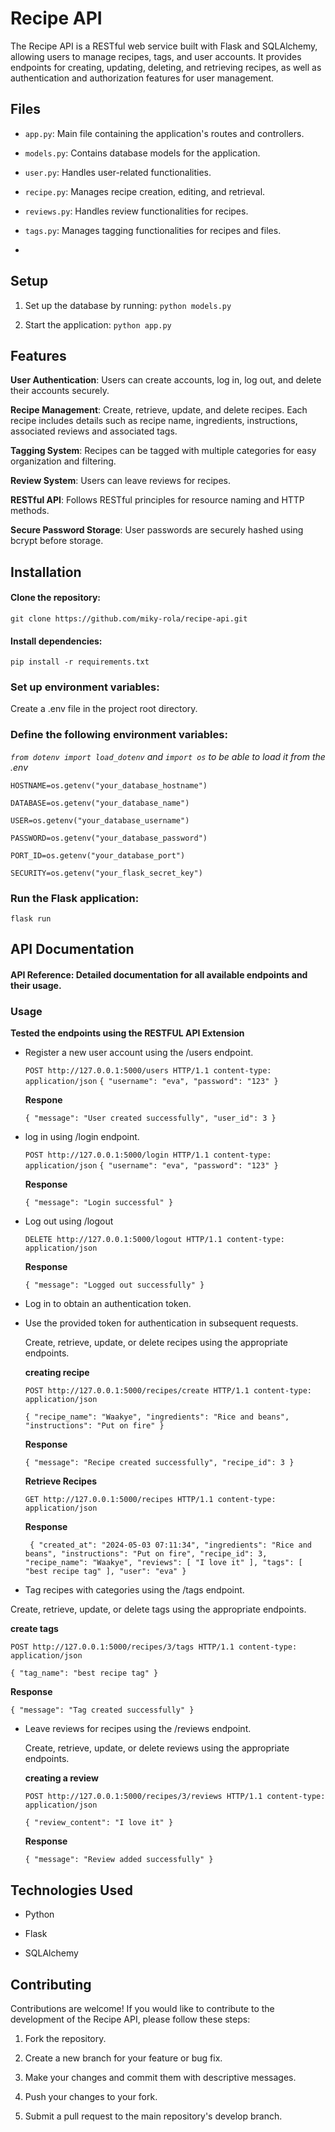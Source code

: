# Recipe API

The Recipe API is a RESTful web service built with Flask and SQLAlchemy, allowing users to manage recipes, tags, and user accounts. It provides endpoints for creating, updating, deleting, and retrieving recipes, as well as authentication and authorization features for user management.

## Files
- `app.py`: Main file containing the application's routes and controllers.
  
- `models.py`: Contains database models for the application.
  
- `user.py`: Handles user-related functionalities.
  
- `recipe.py`: Manages recipe creation, editing, and retrieval.
  
- `reviews.py`: Handles review functionalities for recipes.
  
- `tags.py`: Manages tagging functionalities for recipes and files.
- 
## Setup

1. Set up the database by running: `python models.py`
   
2. Start the application: `python app.py`
  
## Features

**User Authentication**: Users can create accounts, log in, log out, and delete their accounts securely.

**Recipe Management**: Create, retrieve, update, and delete recipes. Each recipe includes details such as recipe name, ingredients, instructions, associated reviews and associated tags.

**Tagging System**: Recipes can be tagged with multiple categories for easy organization and filtering.

**Review System**: Users can leave reviews for recipes.

**RESTful API**: Follows RESTful principles for resource naming and HTTP methods.

**Secure Password Storage**: User passwords are securely hashed using bcrypt before storage.

## Installation

#### Clone the repository:

`git clone https://github.com/miky-rola/recipe-api.git`


#### Install dependencies:

`pip install -r requirements.txt`


### Set up environment variables:

Create a .env file in the project root directory.


### Define the following environment variables:

*`from dotenv import load_dotenv` and `import os` to be able to load it from the .env*

`HOSTNAME=os.getenv("your_database_hostname")`

`DATABASE=os.getenv("your_database_name")`

`USER=os.getenv("your_database_username")`

`PASSWORD=os.getenv("your_database_password")`

`PORT_ID=os.getenv("your_database_port")`

`SECURITY=os.getenv("your_flask_secret_key")`


### Run the Flask application:

`flask run`


## API Documentation

#### API Reference: Detailed documentation for all available endpoints and their usage.

### Usage

 **Tested the endpoints using the RESTFUL API Extension**

- Register a new user account using the /users endpoint.
    
  `POST http://127.0.0.1:5000/users HTTP/1.1
    content-type: application/json`
  `{
      "username": "eva",
      "password": "123"
  }`
  
  **Respone**
  
  `{
    "message": "User created successfully",
    "user_id": 3
  }`
  
- log in using  /login endpoint.
  
    `POST http://127.0.0.1:5000/login HTTP/1.1
  content-type: application/json`
  `{
      "username": "eva",
      "password": "123"
  }`
  
  **Response**
  
  `{
    "message": "Login successful"
  }`

- Log out using /logout
 
  `DELETE http://127.0.0.1:5000/logout HTTP/1.1
  content-type: application/json`
  
  **Response**
  
  `{
  "message": "Logged out successfully"
  }`
  
- Log in to obtain an authentication token.

- Use the provided token for authentication in subsequent requests.

  Create, retrieve, update, or delete recipes using the appropriate endpoints.
  
  **creating recipe**
  
    `POST http://127.0.0.1:5000/recipes/create HTTP/1.1
    content-type: application/json`
  
  `{
      "recipe_name": "Waakye",
      "ingredients": "Rice and beans",
      "instructions": "Put on fire"
  }`
  
  **Response**
  
  `{
    "message": "Recipe created successfully",
    "recipe_id": 3
  }`

   **Retrieve Recipes**
  
    `GET http://127.0.0.1:5000/recipes HTTP/1.1
      content-type: application/json`

  **Response**
  
  ` {
      "created_at": "2024-05-03 07:11:34",
      "ingredients": "Rice and beans",
      "instructions": "Put on fire",
      "recipe_id": 3,
      "recipe_name": "Waakye",
      "reviews": [
        "I love it"
      ],
      "tags": [
        "best recipe tag"
      ],
      "user": "eva"
    }`
  

- Tag recipes with categories using the /tags endpoint.

 Create, retrieve, update, or delete tags using the appropriate endpoints.
 
 **create tags**
 
 `POST http://127.0.0.1:5000/recipes/3/tags HTTP/1.1
  content-type: application/json`

`{
    "tag_name": "best recipe tag"
}`

**Response**

`{
  "message": "Tag created successfully"
}`
 

- Leave reviews for recipes using the /reviews endpoint.

   Create, retrieve, update, or delete reviews using the appropriate endpoints.
  
   **creating a review**
  
   `POST http://127.0.0.1:5000/recipes/3/reviews HTTP/1.1
    content-type: application/json`
  
  `{
      "review_content": "I love it"
  }`
  
  **Response**
  
  `{
    "message": "Review added successfully"
  }`

## Technologies Used
- Python
  
- Flask
  
- SQLAlchemy


## Contributing

Contributions are welcome! If you would like to contribute to the development of the Recipe API, please follow these steps:

1. Fork the repository.

2. Create a new branch for your feature or bug fix.

3. Make your changes and commit them with descriptive messages.

3. Push your changes to your fork.

4. Submit a pull request to the main repository's develop branch.
